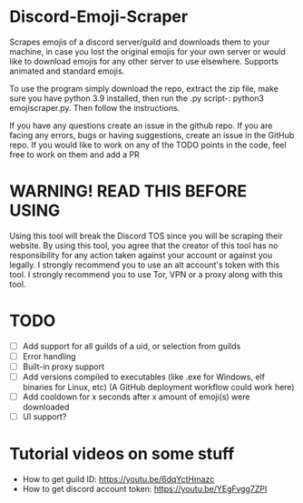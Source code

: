 # Discord-Emoji-Scraper
Scrapes emojis of a discord server/guild and downloads them to your machine, in case you lost the original emojis for your own server or would like to download emojis for any other server to use elsewhere. Supports animated and standard emojis.

To use the program simply download the repo, extract the zip file, make sure you have python 3.9 installed, then run the .py script-: python3 emojiscraper.py. Then follow the instructions.

If you have any questions create an issue in the github repo.
If you are facing any errors, bugs or having suggestions, create an issue in the GitHub repo.
If you would like to work on any of the TODO points in the code, feel free to work on them and add a PR

# WARNING! READ THIS BEFORE USING
Using this tool will break the Discord TOS since you will be scraping their website.
By using this tool, you agree that the creator of this tool has no responsibility for any action taken
against your account or against you legally.
I strongly recommend you to use an alt account's token with this tool.
I strongly recommend you to use Tor, VPN or a proxy along with this tool.

# TODO
- [ ] Add support for all guilds of a uid, or selection from guilds
- [ ] Error handling
- [ ] Built-in proxy support
- [ ] Add versions compiled to executables (like .exe for Windows, elf binaries for Linux, etc) (A GitHub deployment workflow could work here)
- [ ] Add cooldown for x seconds after x amount of emoji(s) were downloaded
- [ ] UI support?

# Tutorial videos on some stuff
- How to get guild ID: https://youtu.be/6dqYctHmazc
- How to get discord account token: https://youtu.be/YEgFvgg7ZPI